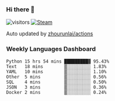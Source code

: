 ### Hi there 👋

![visitors](https://visitor-badge.glitch.me/badge?page_id=zhourunlai)
[![Steam](https://img.shields.io/badge/dynamic/json?label=Steam&query=%24.data.totalSubs&url=https%3A%2F%2Fapi.spencerwoo.com%2Fsubstats%2F%3Fsource%3DsteamGames%26queryKey%3D76561198285156854&suffix=%20Games&logo=steam&labelColor=134375&color=0b1a37&longCache=true)](http://steamcommunity.com/profiles/76561198285156854)

Auto updated by <a href="https://github.com/zhourunlai/zhourunlai/actions" target="_blank">zhourunlai/actions</a>

### Weekly Languages Dashboard

<!--PART:wakatime-->
```text
Python 15 hrs 54 mins █████████▓ 95.43%
Text   18 mins        ▒░░░░░░░░░ 1.83%
YAML   10 mins        ▒░░░░░░░░░ 1.10%
Other  5 mins         ▒░░░░░░░░░ 0.56%
SQL    4 mins         ▒░░░░░░░░░ 0.50%
JSON   3 mins         ▒░░░░░░░░░ 0.36%
Docker 2 mins         ▒░░░░░░░░░ 0.24%
```
<!--PART:wakatime-->
